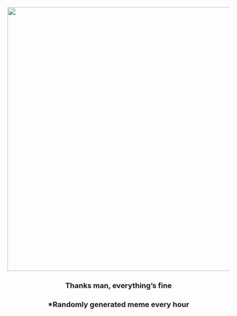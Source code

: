 <p align="center">
        <img src="https://i.redd.it/3s2dvthf26v81.jpg" width="600" height="600">
        </p>
        <h3 align="center">Thanks man, everything’s fine</h3>
        <h3 align="center">*Randomly generated meme every hour</h3>
    